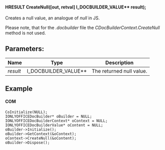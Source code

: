 #### HRESULT CreateNull(\[out, retval] I\_DOCBUILDER\_VALUE\*\* result);

Creates a null value, an analogue of *null* in JS.

Please note, that for the *.docbuilder* file the *CDocBuilderContext.CreateNull* method is not used.

## Parameters:

| Name     | Type                     | Description              |
| -------- | ------------------------ | ------------------------ |
| *result* | I\_DOCBUILDER\_VALUE\*\* | The returned null value. |

## Example

#### COM

```
CoInitialize(NULL);
IONLYOFFICEDocBuilder* oBuilder = NULL;
IONLYOFFICEDocBuilderContext* oContext = NULL;
IONLYOFFICEDocBuilderValue* oContent = NULL;
oBuilder->Initialize();
oBuilder->GetContext(&oContext);
oContext->CreateNull(&oContent);
oBuilder->Dispose();
```
